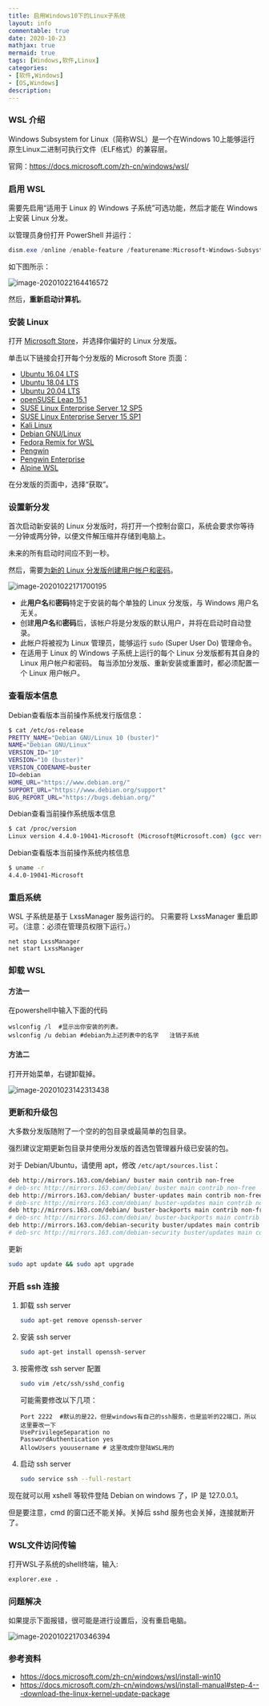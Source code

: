 ```yaml
---
title: 启用Windows10下的Linux子系统
layout: info
commentable: true
date: 2020-10-23
mathjax: true
mermaid: true
tags: [Windows,软件,Linux]
categories: 
- [软件,Windows]
- [OS,Windows]
description: 
---
```


### WSL 介绍

Windows Subsystem for Linux（简称WSL）是一个在Windows 10上能够运行原生Linux二进制可执行文件（ELF格式）的兼容层。

官网：https://docs.microsoft.com/zh-cn/windows/wsl/

<!--more-->

### 启用 WSL

需要先启用“适用于 Linux 的 Windows 子系统”可选功能，然后才能在 Windows 上安装 Linux 分发。

以管理员身份打开 PowerShell 并运行：

```powershell
dism.exe /online /enable-feature /featurename:Microsoft-Windows-Subsystem-Linux /all /norestart
```

如下图所示：

![image-20201022164416572](/images/2020/10/image-20201022164416572.png)

然后，**重新启动计算机**。

### 安装 Linux

打开 [Microsoft Store](https://aka.ms/wslstore)，并选择你偏好的 Linux 分发版。

单击以下链接会打开每个分发版的 Microsoft Store 页面：

- [Ubuntu 16.04 LTS](https://www.microsoft.com/store/apps/9pjn388hp8c9)
- [Ubuntu 18.04 LTS](https://www.microsoft.com/store/apps/9N9TNGVNDL3Q)
- [Ubuntu 20.04 LTS](https://www.microsoft.com/store/apps/9n6svws3rx71)
- [openSUSE Leap 15.1](https://www.microsoft.com/store/apps/9NJFZK00FGKV)
- [SUSE Linux Enterprise Server 12 SP5](https://www.microsoft.com/store/apps/9MZ3D1TRP8T1)
- [SUSE Linux Enterprise Server 15 SP1](https://www.microsoft.com/store/apps/9PN498VPMF3Z)
- [Kali Linux](https://www.microsoft.com/store/apps/9PKR34TNCV07)
- [Debian GNU/Linux](https://www.microsoft.com/store/apps/9MSVKQC78PK6)
- [Fedora Remix for WSL](https://www.microsoft.com/store/apps/9n6gdm4k2hnc)
- [Pengwin](https://www.microsoft.com/store/apps/9NV1GV1PXZ6P)
- [Pengwin Enterprise](https://www.microsoft.com/store/apps/9N8LP0X93VCP)
- [Alpine WSL](https://www.microsoft.com/store/apps/9p804crf0395)

在分发版的页面中，选择“获取”。

### 设置新分发

首次启动新安装的 Linux 分发版时，将打开一个控制台窗口，系统会要求你等待一分钟或两分钟，以便文件解压缩并存储到电脑上。 

未来的所有启动时间应不到一秒。

然后，需要[为新的 Linux 分发版创建用户帐户和密码](https://docs.microsoft.com/zh-cn/windows/wsl/user-support)。

![image-20201022171700195](/images/2020/10/image-20201022171700195.png)

- 此**用户名**和**密码**特定于安装的每个单独的 Linux 分发版，与 Windows 用户名无关。
- 创建**用户名**和**密码**后，该帐户将是分发版的默认用户，并将在启动时自动登录。
- 此帐户将被视为 Linux 管理员，能够运行 `sudo` (Super User Do) 管理命令。
- 在适用于 Linux 的 Windows 子系统上运行的每个 Linux 分发版都有其自身的 Linux 用户帐户和密码。 每当添加分发版、重新安装或重置时，都必须配置一个 Linux 用户帐户。

### 查看版本信息

Debian查看版本当前操作系统发行版信息：

```bash
$ cat /etc/os-release
PRETTY_NAME="Debian GNU/Linux 10 (buster)"
NAME="Debian GNU/Linux"
VERSION_ID="10"
VERSION="10 (buster)"
VERSION_CODENAME=buster
ID=debian
HOME_URL="https://www.debian.org/"
SUPPORT_URL="https://www.debian.org/support"
BUG_REPORT_URL="https://bugs.debian.org/"
```

Debian查看当前操作系统版本信息

```bash
$ cat /proc/version
Linux version 4.4.0-19041-Microsoft (Microsoft@Microsoft.com) (gcc version 5.4.0 (GCC) ) #1-Microsoft Fri Dec 06 14:06:00 PST 2019
```

Debian查看版本当前操作系统内核信息

```bash
$ uname -r
4.4.0-19041-Microsoft
```

### 重启系统

WSL 子系统是基于 LxssManager 服务运行的。
只需要将 LxssManager 重启即可。（注意：必须在管理员权限下运行。）

```
net stop LxssManager
net start LxssManager
```

### 卸载 WSL

#### 方法一

在powershell中输入下面的代码

```
wslconfig /l  #显示出你安装的列表。
wslconfig /u debian #debian为上述列表中的名字   注销子系统
```

#### 方法二

打开开始菜单，右键卸载掉。

![image-20201023142313438](/images/2020/10/image-20201023142313438.png)

### 更新和升级包

大多数分发版随附了一个空的的包目录或最简单的包目录。

强烈建议定期更新包目录并使用分发版的首选包管理器升级已安装的包。 

对于 Debian/Ubuntu，请使用 apt，修改 `/etc/apt/sources.list`：

```bash
deb http://mirrors.163.com/debian/ buster main contrib non-free
# deb-src http://mirrors.163.com/debian/ buster main contrib non-free
deb http://mirrors.163.com/debian/ buster-updates main contrib non-free
# deb-src http://mirrors.163.com/debian/ buster-updates main contrib non-free
deb http://mirrors.163.com/debian/ buster-backports main contrib non-free
# deb-src http://mirrors.163.com/debian/ buster-backports main contrib non-free
deb http://mirrors.163.com/debian-security buster/updates main contrib non-free
# deb-src http://mirrors.163.com/debian-security buster/updates main contrib non-free
```

更新

```bash
sudo apt update && sudo apt upgrade
```

### 开启 ssh 连接

1. 卸载 ssh server

   ```bash
   sudo apt-get remove openssh-server
   ```

2. 安装 ssh server

   ```bash
   sudo apt-get install openssh-server
   ```

3. 按需修改 ssh server 配置 

   ```bash
   sudo vim /etc/ssh/sshd_config
   ```

   可能需要修改以下几项：

   ```
   Port 2222  #默认的是22，但是windows有自己的ssh服务，也是监听的22端口，所以这里要改一下
   UsePrivilegeSeparation no
   PasswordAuthentication yes
   AllowUsers youusername # 这里改成你登陆WSL用的
   ```

4. 启动 ssh server

   ```bash
   sudo service ssh --full-restart
   ```

现在就可以用 xshell 等软件登陆 Debian on windows 了，IP 是 127.0.0.1。

但是要注意，cmd 的窗口还不能关掉。关掉后 sshd 服务也会关掉，连接就断开了。

### WSL文件访问传输

打开WSL子系统的shell终端，输入:

```bash
explorer.exe .
```

### 问题解决

如果提示下面报错，很可能是进行设置后，没有重启电脑。

![image-20201022170346394](/images/2020/10/image-20201022170346394.png)

### 参考资料

- https://docs.microsoft.com/zh-cn/windows/wsl/install-win10
- https://docs.microsoft.com/zh-cn/windows/wsl/install-manual#step-4---download-the-linux-kernel-update-package
